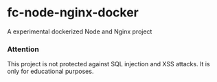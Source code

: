 # fc-node-nginx-docker
A experimental dockerized Node and Nginx project


### Attention
This project is not protected against SQL injection and XSS attacks. It is only for educational purposes.